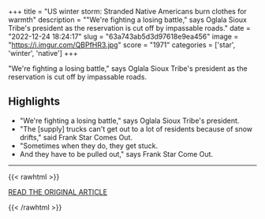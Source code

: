 +++
title = "US winter storm: Stranded Native Americans burn clothes for warmth"
description = "\"We're fighting a losing battle,\" says Oglala Sioux Tribe's president as the reservation is cut off by impassable roads."
date = "2022-12-24 18:24:17"
slug = "63a743ab5d3d97618e9ea456"
image = "https://i.imgur.com/QBPfHR3.jpg"
score = "1971"
categories = ['star', 'winter', 'native']
+++

\"We're fighting a losing battle,\" says Oglala Sioux Tribe's president as the reservation is cut off by impassable roads.

## Highlights

- "We're fighting a losing battle," says Oglala Sioux Tribe's president.
- "The [supply] trucks can't get out to a lot of residents because of snow drifts," said Frank Star Comes Out.
- "Sometimes when they do, they get stuck.
- And they have to be pulled out," says Frank Star Come Out.

---

{{< rawhtml >}}
  <p class="article-category">
    <a target="_blank" href="https://www.bbc.com/news/world-us-canada-64083848">READ THE ORIGINAL ARTICLE</a>
  </p>
{{< /rawhtml >}}
